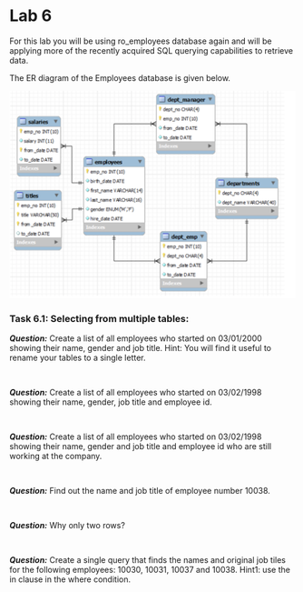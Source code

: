 # Lab 6

For this lab you will be using ro_employees database again and will be applying more of the recently acquired SQL querying capabilities to retrieve data. 

The ER diagram of the Employees database is given below.

![ro_employees ERD](roemperd.png)

### Task 6.1: Selecting from multiple tables:

***Question:*** Create a list of all employees who started on 03/01/2000 showing their name, gender and job title. Hint: You will find it useful to rename your tables to a single letter. 

```


```


***Question:*** Create a list of all employees who started on 03/02/1998 showing their name, gender, job title and employee id.  

```


```


***Question:*** Create a list of all employees who started on 03/02/1998 showing their name, gender and job title and employee id who are still working at the company. 


```


```



***Question:*** Find out the name and job title of employee number 10038. 

```


```


***Question:*** Why only two rows?

```


```

***Question:*** Create a single query that finds the names and original job tiles for the following employees: 10030, 10031, 10037 and 10038. Hint1: use the in clause in the where condition. 

```


```
